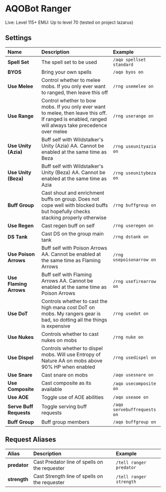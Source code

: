 # AQOBot Ranger

Live: Level 115+
EMU: Up to level 70 (tested on project lazarus)

## Settings

| **Name** | **Description** | **Example** |
| :-- | :----- | :--- |
| **Spell Set** | The spell set to be used | `/aqo spellset standard` |
| **BYOS** | Bring your own spells | `/aqo byos on` |
| **Use Melee** | Control whether to melee mobs. If you only ever want to ranged, then leave this off | `/rng usemelee on` |
| **Use Range** | Control whether to bow mobs. If you only ever want to melee, then leave this off. If ranged is enabled, ranged will always take precedence over melee | `/rng userange on` |
| **Use Unity (Azia)** | Buff self with Wildstalker's Unity (Azia) AA. Cannot be enabled at the same time as Beza | `/rng useunityazia on` |
| **Use Unity (Beza)** | Buff self with Wildstalker's Unity (Beza) AA. Cannot be enabled at the same time as Azia | `/rng useunitybeza on` |
| **Buff Group** | Cast shout and enrichment buffs on group. Does not cope well with blocked buffs but hopefully checks stacking properly otherwise | `/rng buffgroup on` |
| **Use Regen** | Cast regen buff on self | `/rng useregen on` |
| **DS Tank** |  Cast DS on the group main tank | `/rng dstank on` |
| **Use Poison Arrows** | Buff self with Poison Arrows AA. Cannot be enabled at the same time as Flaming Arrows | `/rng usepoisonarrow on` |
| **Use Flaming Arrows** | Buff self with Flaming Arrows AA. Cannot be enabled at the same time as Poison Arrows | `/rng usefirearrow on` |
| **Use DoT** | Controls whether to cast the high mana cost DoT on mobs. My rangers gear is bad, so dotting all the things is expensive | `/rng usedot on` |
| **Use Nukes** | Controls whether to cast nukes on mobs | `/rng nuke on` |
| **Use Dispel** | Controls whether to dispel mobs. Will use Entropy of Nature AA on mobs above 90% HP when enabled | `/rng usedispel on` |
| **Use Snare** | Cast snare on mobs | `/aqo usesnare on` |
| **Use Composite** | Cast composite as its available | `/aqo usecomposite on` |
| **Use AOE** | Toggle use of AOE abilities | `/aqo useaoe on` |
| **Serve Buff Requests** | Toggle serving buff requests | `/aqo servebuffrequests on` |
| **Buff Group** | Buff group members | `/aqo buffgroup on` |

## Request Aliases

| **Alias** | **Description** | **Example** |
| :-- | :----- | :--- |
| **predator** | Cast Predator line of spells on the requester | `/tell ranger predator` |
| **strength** | Cast Strength line of spells on the requester | `/tell ranger strength` |